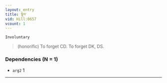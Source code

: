 ```yaml
---
layout: entry
title: སྙེལ་
vid: Hill:0657
vcount: 1
---
```

`Involuntary` 
> (honorific) To forget CD\.
To forget DK, DS\.

### Dependencies (N = 1)
* `arg2` 1

---

